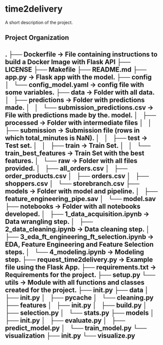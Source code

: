 time2delivery
==============================

A short description of the project.

Project Organization
------------
.
├── Dockerfile -> File containing instructions to build a Docker Image with Flask API
├── LICENSE
├── Makefile
├── README.md
├── app.py -> Flask app with the model.
├── config
│   └── config_model.yaml -> config file with some variables.
├── data -> Folder with all data.
│   ├── predictions -> Folder with predictions made.
│   │   └── submission_predictions.csv -> File with predictions made by the. model.
│   ├── processed -> Folder with intermediate files 
│   │   ├── submission -> Submission file (rows in which total_minutes is NaN).
│   │   ├── test -> Test set.
│   │   ├── train -> Train Set.
│   │   └── train_best_features -> Train Set with the best features.
│   └── raw -> Folder with all files provided.
│       ├── all_orders.csv
│       ├── order_products.csv
│       ├── orders.csv
│       ├── shoppers.csv
│       └── storebranch.csv
├── models -> Folder with model and pipeline.
│   ├── feature_engineering_pipe.sav
│   └── model.sav
├── notebooks -> Folder with all notebooks developed.
│   ├── 1_data_acquisition.ipynb -> Data wrangling step.
│   ├── 2_data_cleaning.ipynb -> Data cleaning step.
│   ├── 3_eda_ft_engineering_ft_selection.ipynb -> EDA, Feature Engineering and Feature Selection steps.
│   └── 4_modeling.ipynb -> Modeling step.
├── request_time2delivery.py -> Example file using the Flask App.
├── requirements.txt -> Requirements for the project.
├── setup.py 
└── utils -> Module with all functions and classes created for the project.
    ├── __init__.py
    ├── data
    │   ├── __init__.py
    │   ├── __pycache__
    │   └── cleaning.py
    ├── features
    │   ├── __init__.py
    │   ├── build.py
    │   ├── selection.py
    │   └── stats.py
    ├── models
    │   ├── __init__.py
    │   ├── evaluate.py
    │   ├── predict_model.py
    │   └── train_model.py
    └── visualization
        ├── __init__.py
        └── visualize.py
------------
